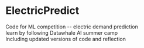 # ElectricPredict
Code for ML competition -- electric demand prediction <br>
learn by following Datawhale AI summer camp <br>
Including updated versions of code and reflection
